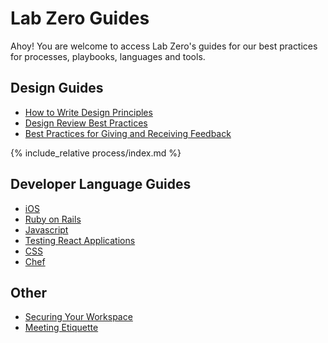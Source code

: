 # Lab Zero Guides
Ahoy! You are welcome to access Lab Zero's guides for our best practices for processes, playbooks, languages and tools.

## Design Guides
- [How to Write Design Principles](/process/writing_design_principles.md)
- [Design Review Best Practices](/process/design-review-best-practices.md)
- [Best Practices for Giving and Receiving Feedback](/process/giving-and-receiving-design-feedback.md)

<!---
The next line includes all the content from the process/index.md file.
-->
{% include_relative process/index.md %}

## Developer Language Guides

- [iOS](/languages/ios)
- [Ruby on Rails](/languages/ruby/ruby_on_rails.md)
- [Javascript](/languages/javascript/code-style-quality-rules.md)
- [Testing React Applications](/languages/javascript/react-testing.md)
- [CSS](/languages/css)
- [Chef](/devops/chef)

## Other

- [Securing Your Workspace](/process/securing_your_workspace.md)
- [Meeting Etiquette](/process/Meeting-Etiquette.md)
